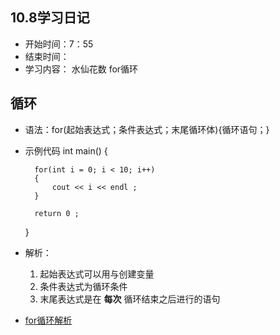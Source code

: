 ## 10.8学习日记
- 开始时间：7：55
- 结束时间：
- 学习内容： 水仙花数  for循环


## 循环
- 语法：for(起始表达式；条件表达式；末尾循环体){循环语句；}
- 示例代码
    int main()
    {

        for(int i = 0; i < 10; i++)
        {
            cout << i << endl ;
        }

        return 0 ;

    }

- 解析： 
    1. 起始表达式可以用与创建变量
    2. 条件表达式为循环条件
    3. 末尾表达式是在 **每次** 循环结束之后进行的语句
   
- [for循环解析](for循环.md)